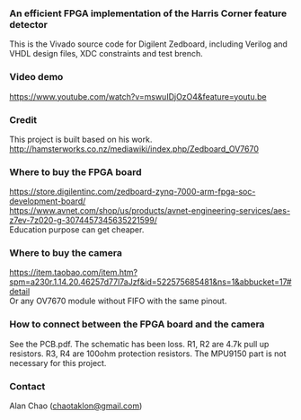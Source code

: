 ### An efficient FPGA implementation of the Harris Corner feature detector
This is the Vivado source code for Digilent Zedboard, including Verilog and VHDL design files, XDC constraints and test brench.

### Video demo
https://www.youtube.com/watch?v=mswuIDjOzO4&feature=youtu.be

### Credit
This project is built based on his work. <br />
http://hamsterworks.co.nz/mediawiki/index.php/Zedboard_OV7670

### Where to buy the FPGA board
https://store.digilentinc.com/zedboard-zynq-7000-arm-fpga-soc-development-board/ <br />
https://www.avnet.com/shop/us/products/avnet-engineering-services/aes-z7ev-7z020-g-3074457345635221599/ <br />
Education purpose can get cheaper.

### Where to buy the camera
https://item.taobao.com/item.htm?spm=a230r.1.14.20.46257d77l7aJzf&id=522575685481&ns=1&abbucket=17#detail <br />
Or any OV7670 module without FIFO with the same pinout.

### How to connect between the FPGA board and the camera
See the PCB.pdf. The schematic has been loss. R1, R2 are 4.7k pull up resistors. R3, R4 are 100ohm protection resistors. The MPU9150 part is not necessary for this project.

### Contact
Alan Chao (chaotaklon@gmail.com)

